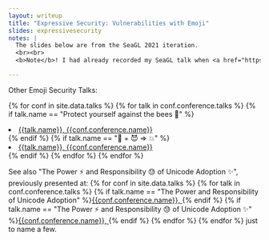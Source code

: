 ```yaml
---
layout: writeup
title: "Expressive Security: Vulnerabilities with Emoji"
slides: expressivesecurity
notes: | 
  The slides below are from the SeaGL 2021 iteration. 
  <br><br>
  <b>Note</b>! I had already recorded my SeaGL talk when <a href="https://nvd.nist.gov/vuln/detail/CVE-2021-42574">CVE-2021-42574</a>/<a href="https://trojansource.codes/">Trojan Source</a> was released, but this latest development just re-emphasises that yes, Unicode issues will continue. Read more: <a href="https://confluence.atlassian.com/security/multiple-products-security-advisory-unrendered-unicode-bidirectional-override-characters-cve-2021-42574-1086419475.html">Atlassian Advisory</a>, <a href="https://blog.rust-lang.org/2021/11/01/cve-2021-42574.html">rustc Advisory</a>.

---
```


<p>
Other Emoji Security Talks:

{% for conf in site.data.talks %}
{% for talk in conf.conference.talks %}
{% if talk.name == "Protect yourself against the bees 🐝" %}<li><a href="{{talk.link}}">{{talk.name}}, {{conf.conference.name}}</a></li>{% endif %}
{% if talk.name == "🔐 + 😈 => 💥" %}<li><a href="{{talk.link}}">{{talk.name}}, {{conf.conference.name}}</a></li>{% endif %}
{% endfor %}
{% endfor %}
</p><p>
See also "The Power ⚡️ and Responsibility 😓 of Unicode Adoption ✨", previously presented at:
{% for conf in site.data.talks %}
{% for talk in conf.conference.talks %}
{% if talk.name == "The Power and Responsibility of Unicode Adoption" %}<a href="{{talk.link}}">{{conf.conference.name}}, </a>{% endif %}
{% if talk.name == "The Power ⚡️ and Responsibility 😓 of Unicode Adoption ✨" %}<a href="{{talk.link}}">{{conf.conference.name}}, </a>{% endif %}
{% endfor %}
{% endfor %}
just to name a few.
</p>